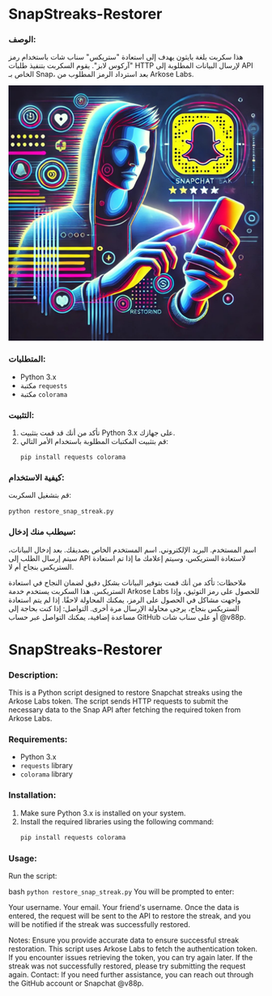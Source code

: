 # SnapStreaks-Restorer

### الوصف:
هذا سكربت بلغة بايثون يهدف إلى استعادة "ستريكس" سناب شات باستخدام رمز "آركوس لابز". يقوم السكربت بتنفيذ طلبات HTTP لإرسال البيانات المطلوبة إلى API الخاص بـ Snap، بعد استرداد الرمز المطلوب من Arkose Labs.



![Snapstreak Logo](https://github.com/9qwr/Restore-Streak-Snapchat/blob/main/image_2024-11-13_19-39-19.jpg)


### المتطلبات:
- Python 3.x
- مكتبة `requests`
- مكتبة `colorama`

### التثبيت:
1. تأكد من أنك قد قمت بتثبيت Python 3.x على جهازك.
2. قم بتثبيت المكتبات المطلوبة باستخدام الأمر التالي:
   ```
   pip install requests colorama
### كيفية الاستخدام:


قم بتشغيل السكربت:



```python restore_snap_streak.py```


### سيطلب منك إدخال:

اسم المستخدم.
البريد الإلكتروني.
اسم المستخدم الخاص بصديقك.
بعد إدخال البيانات، سيتم إرسال الطلب إلى API لاستعادة الستريكس، وسيتم إعلامك ما إذا تم استعادة الستريكس بنجاح أم لا.

ملاحظات:
تأكد من أنك قمت بتوفير البيانات بشكل دقيق لضمان النجاح في استعادة الستريكس.
هذا السكربت يستخدم خدمة Arkose Labs للحصول على رمز التوثيق، وإذا واجهت مشاكل في الحصول على الرمز، يمكنك المحاولة لاحقًا.
إذا لم يتم استعادة الستريكس بنجاح، يرجى محاولة الإرسال مرة أخرى.
التواصل:
إذا كنت بحاجة إلى مساعدة إضافية، يمكنك التواصل عبر حساب GitHub أو على سناب شات @v88p.


# SnapStreaks-Restorer

### Description:
This is a Python script designed to restore Snapchat streaks using the Arkose Labs token. The script sends HTTP requests to submit the necessary data to the Snap API after fetching the required token from Arkose Labs.

### Requirements:
- Python 3.x
- `requests` library
- `colorama` library

### Installation:
1. Make sure Python 3.x is installed on your system.
2. Install the required libraries using the following command:
   ```bash
   pip install requests colorama
### Usage:
Run the script:

   bash
   `python restore_snap_streak.py`
You will be prompted to enter:

Your username.
Your email.
Your friend's username.
Once the data is entered, the request will be sent to the API to restore the streak, and you will be notified if the streak was successfully restored.

Notes:
Ensure you provide accurate data to ensure successful streak restoration.
This script uses Arkose Labs to fetch the authentication token. If you encounter issues retrieving the token, you can try again later.
If the streak was not successfully restored, please try submitting the request again.
Contact:
If you need further assistance, you can reach out through the GitHub account or Snapchat @v88p.
